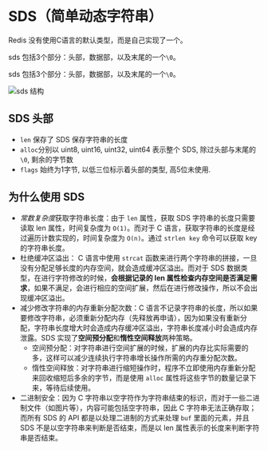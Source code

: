 # SDS（简单动态字符串）

Redis 没有使用C语言的默认类型，而是自己实现了一个。

sds 包括3个部分：头部，数据部，以及末尾的一个`\0`。

sds 包括3个部分：头部，数据部，以及末尾的一个`\0`。

![sds 结构](https://tva1.sinaimg.cn/large/e6c9d24ely1h103i33ptrj20eo01nmwz.jpg)

## SDS 头部

- `len` 保存了 SDS 保存字符串的长度
- `alloc`分别以 uint8, uint16, uint32, uint64 表示整个 SDS, 除过头部与末尾的`\0`, 剩余的字节数
- `flags` 始终为1字节, 以低三位标示着头部的类型, 高5位未使用.

## 为什么使用 SDS

- *常数复杂度*获取字符串长度：由于 `len` 属性，获取 SDS 字符串的长度只需要读取 len 属性，时间复杂度为 `O(1)`。而对于 C 语言，获取字符串的长度是经过遍历计数实现的，时间复杂度为 `O(n)`。通过 `strlen key` 命令可以获取 key 的字符串长度。
- 杜绝缓冲区溢出： C 语言中使用 `strcat` 函数来进行两个字符串的拼接，一旦没有分配足够长度的内存空间，就会造成缓冲区溢出。而对于 SDS 数据类型，在进行字符修改的时候，**会根据记录的 len 属性检查内存空间是否满足需求**，如果不满足，会进行相应的空间扩展，然后在进行修改操作，所以不会出现缓冲区溢出。
- 减少修改字符串的内存重新分配次数：C 语言不记录字符串的长度，所以如果要修改字符串，必须重新分配内存（先释放再申请），因为如果没有重新分配，字符串长度增大时会造成内存缓冲区溢出，字符串长度减小时会造成内存泄露。SDS 实现了**空间预分配**和**惰性空间释放**两种策略。
    - 空间预分配：对字符串进行空间扩展的时候，扩展的内存比实际需要的多，这样可以减少连续执行字符串增长操作所需的内存重分配次数。
    - 惰性空间释放：对字符串进行缩短操作时，程序不立即使用内存重新分配来回收缩短后多余的字节，而是使用 `alloc` 属性将这些字节的数量记录下来，等待后续使用。
- 二进制安全：因为 C 字符串以空字符作为字符串结束的标识，而对于一些二进制文件（如图片等），内容可能包括空字符串，因此 C 字符串无法正确存取；而所有 SDS 的 API 都是以处理二进制的方式来处理 `buf` 里面的元素，并且 SDS 不是以空字符串来判断是否结束，而是以 len 属性表示的长度来判断字符串是否结束。

